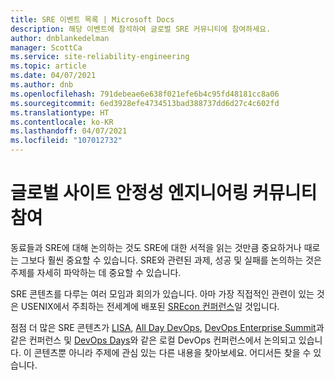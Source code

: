 ```yaml
---
title: SRE 이벤트 목록 | Microsoft Docs
description: 해당 이벤트에 참석하여 글로벌 SRE 커뮤니티에 참여하세요.
author: dnblankedelman
manager: ScottCa
ms.service: site-reliability-engineering
ms.topic: article
ms.date: 04/07/2021
ms.author: dnb
ms.openlocfilehash: 791debeae6e638f021efe6b4c95fd48181cc8a06
ms.sourcegitcommit: 6ed3928efe4734513bad388737dd6d27c4c602fd
ms.translationtype: HT
ms.contentlocale: ko-KR
ms.lasthandoff: 04/07/2021
ms.locfileid: "107012732"
---
```

# <a name="participate-in-the-global-site-reliability-engineering-community"></a>글로벌 사이트 안정성 엔지니어링 커뮤니티 참여

동료들과 SRE에 대해 논의하는 것도 SRE에 대한 서적을 읽는 것만큼 중요하거나 때로는 그보다 훨씬 중요할 수 있습니다. SRE와 관련된 과제, 성공 및 실패를 논의하는 것은 주제를 자세히 파악하는 데 중요할 수 있습니다.

SRE 콘텐츠를 다루는 여러 모임과 회의가 있습니다. 아마 가장 직접적인 관련이 있는 것은 USENIX에서 주최하는 전세계에 배포된 [SREcon 컨퍼런스](https://www.usenix.org/conferences/byname/925)일 것입니다.

점점 더 많은 SRE 콘텐츠가 [LISA](https://www.usenix.org/conferences/byname/5), [All Day DevOps](https://www.alldaydevops.com), [DevOps Enterprise Summit](https://events.itrevolution.com)과 같은 컨퍼런스 및 [DevOps Days](https://www.devopsdays.org)와 같은 로컬 DevOps 컨퍼런스에서 논의되고 있습니다. 이 콘텐츠뿐 아니라 주제에 관심 있는 다른 내용을 찾아보세요. 어디서든 찾을 수 있습니다.

